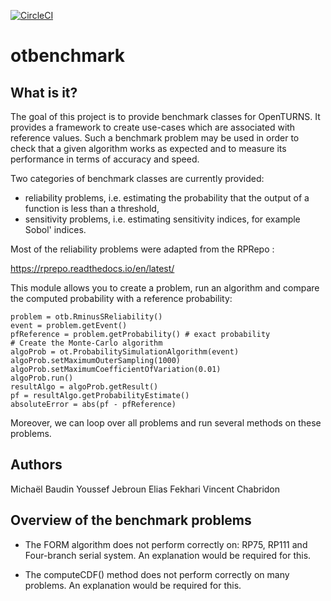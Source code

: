 [![CircleCI](https://circleci.com/gh/mbaudin47/otbenchmark.svg?style=svg)](https://circleci.com/gh/mbaudin47/otbenchmark)

# otbenchmark

## What is it?

The goal of this project is to provide benchmark classes for OpenTURNS. 
It provides a framework to create use-cases which are associated with
reference values.
Such a benchmark problem may be used in order to check that a given
algorithm works as expected and to measure its performance in terms 
of accuracy and speed.

Two categories of benchmark classes are currently provided:
* reliability problems, i.e. estimating the probability that 
the output of a function is less than a threshold,
* sensitivity problems, i.e. estimating sensitivity indices, 
for example Sobol' indices.

Most of the reliability problems were adapted from the RPRepo :

https://rprepo.readthedocs.io/en/latest/

This module allows you to create a problem, run an algorithm and 
compare the computed probability with a reference probability: 

```
problem = otb.RminusSReliability()
event = problem.getEvent()
pfReference = problem.getProbability() # exact probability
# Create the Monte-Carlo algorithm
algoProb = ot.ProbabilitySimulationAlgorithm(event)
algoProb.setMaximumOuterSampling(1000)
algoProb.setMaximumCoefficientOfVariation(0.01)
algoProb.run()
resultAlgo = algoProb.getResult()
pf = resultAlgo.getProbabilityEstimate()
absoluteError = abs(pf - pfReference)
```

Moreover, we can loop over all problems and run several methods on these 
problems.

## Authors

Michaël Baudin
Youssef Jebroun
Elias Fekhari
Vincent Chabridon

## Overview of the benchmark problems

* The FORM algorithm does not perform correctly on: RP75, RP111
and Four-branch serial system.
An explanation would be required for this.

* The computeCDF() method does not perform correctly on many problems.
An explanation would be required for this.

